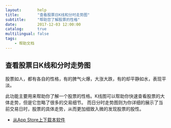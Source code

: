 ```yaml
---
layout:       help
title:        "查看股票日K线和分时走势图"
subtitle:     "帮助您了解股票的性格"
date:         2017-12-03 12:00:00
catalog:      true
multilingual: false
tags:
    - 帮助文档
---
```



## 查看股票日K线和分时走势图

股票如人，都有各自的性格，有的脾气火爆，大涨大跌，有的却平静如水，表现平淡。

此功能主要用来帮助你了解一个股票的性格。K线图可以帮助你快速查看股票的大体走势，但是它忽略了很多的交易细节。
而日分时走势图则为你详细的展示了当前交易日时，股票的具体走势，从而更加细致入微的发现股票的股性。


-  [从App Store上下载本软件][1]

[1]: http://itunes.apple.com/us/app/id1228960496